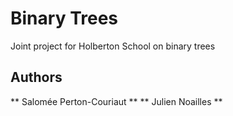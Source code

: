 # Binary Trees

Joint project for Holberton School on binary trees

## Authors

** Salomée Perton-Couriaut **
** Julien Noailles **
